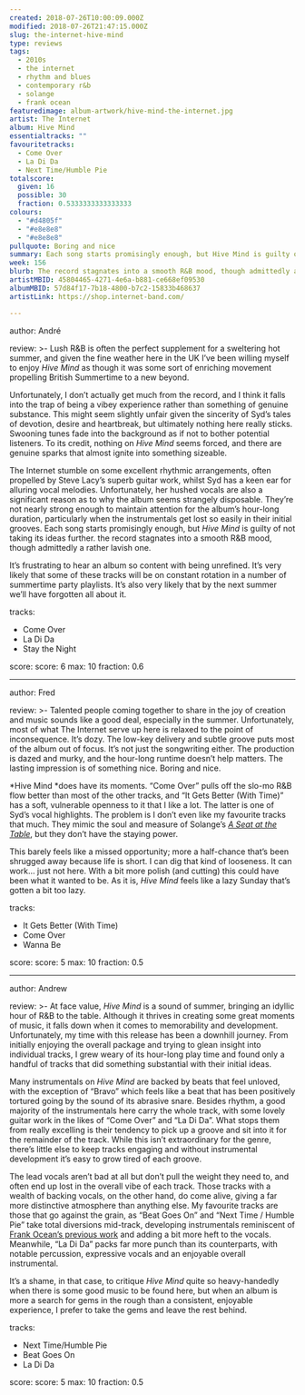 ```yaml
---
created: 2018-07-26T10:00:09.000Z
modified: 2018-07-26T21:47:15.000Z
slug: the-internet-hive-mind
type: reviews
tags:
  - 2010s
  - the internet
  - rhythm and blues
  - contemporary r&b
  - solange
  - frank ocean
featuredimage: album-artwork/hive-mind-the-internet.jpg
artist: The Internet
album: Hive Mind
essentialtracks: ""
favouritetracks:
  - Come Over
  - La Di Da
  - Next Time/Humble Pie
totalscore:
  given: 16
  possible: 30
  fraction: 0.5333333333333333
colours:
  - "#d4805f"
  - "#e8e8e8"
  - "#e8e8e8"
pullquote: Boring and nice
summary: Each song starts promisingly enough, but Hive Mind is guilty of not taking its ideas further. The record stagnates into a smooth R&B mood, though admittedly a rather lavish one.
week: 156
blurb: The record stagnates into a smooth R&B mood, though admittedly a rather lavish one. It’s frustrating to hear an album so content with being unrefined.
artistMBID: 45804465-4271-4e6a-b881-ce668ef09530
albumMBID: 57d84f17-7b18-4800-b7c2-15833b468637
artistLink: https://shop.internet-band.com/

---
```


author: André

review: >-
  Lush R&B is often the perfect supplement for a sweltering hot summer, and given the fine weather here in the UK I’ve been willing myself to enjoy *Hive Mind* as though it was some sort of enriching movement propelling British Summertime to a new beyond. 
  
  Unfortunately, I don’t actually get much from the record, and I think it falls into the trap of being a vibey experience rather than something of genuine substance. This might seem slightly unfair given the sincerity of Syd’s tales of devotion, desire and heartbreak, but ultimately nothing here really sticks. Swooning tunes fade into the background as if not to bother potential listeners. To its credit, nothing on *Hive Mind* seems forced, and there are genuine sparks that almost ignite into something sizeable. 
  
  The Internet stumble on some excellent rhythmic arrangements, often propelled by Steve Lacy’s superb guitar work, whilst Syd has a keen ear for alluring vocal melodies. Unfortunately, her hushed vocals are also a significant reason as to why the album seems strangely disposable. They’re not nearly strong enough to maintain attention for the album’s hour-long duration, particularly when the instrumentals get lost so easily in their initial grooves. Each song starts promisingly enough, but *Hive Mind* is guilty of not taking its ideas further. the record stagnates into a smooth R&B mood, though admittedly a rather lavish one. 
  
  It’s frustrating to hear an album so content with being unrefined. It’s very likely that some of these tracks will be on constant rotation in a number of summertime party playlists. It’s also very likely that by the next summer we’ll have forgotten all about it.

tracks:
  - Come Over
  - ­­La Di Da
  - ­­Stay the Night

score:
  score: 6
  max: 10
  fraction: 0.6

---
author: Fred

review: >-
  Talented people coming together to share in the joy of creation and music sounds like a good deal, especially in the summer. Unfortunately, most of what The Internet serve up here is relaxed to the point of inconsequence. It’s dozy. The low-key delivery and subtle groove puts most of the album out of focus. It’s not just the songwriting either. The production is dazed and murky, and the hour-long runtime doesn’t help matters. The lasting impression is of something nice. Boring and nice.

  *Hive Mind *does have its moments. “Come Over” pulls off the slo-mo R&B flow better than most of the other tracks, and “It Gets Better (With Time)” has a soft, vulnerable openness to it that I like a lot. The latter is one of Syd’s vocal highlights. The problem is I don’t even like my favourite tracks that much. They mimic the soul and measure of Solange’s [*A Seat at the Table*](/reviews/solange-a-seat-at-the-table/), but they don’t have the staying power.

  This barely feels like a missed opportunity; more a half-chance that’s been shrugged away because life is short. I can dig that kind of looseness. It can work… just not here. With a bit more polish (and cutting) this could have been what it wanted to be. As it is, *Hive Mind* feels like a lazy Sunday that’s gotten a bit too lazy.

tracks:
  - It Gets Better (With Time)
  - ­­Come Over
  - ­­Wanna Be

score:
  score: 5
  max: 10
  fraction: 0.5

---
author: Andrew

review: >-
  At face value, *Hive Mind* is a sound of summer, bringing an idyllic hour of R&B to the table. Although it thrives in creating some great moments of music, it falls down when it comes to memorability and development. Unfortunately, my time with this release has been a downhill journey. From initially enjoying the overall package and trying to glean insight into individual tracks, I grew weary of its hour-long play time and found only a handful of tracks that did something substantial with their initial ideas. 
  
  Many instrumentals on *Hive Mind* are backed by beats that feel unloved, with the exception of “Bravo” which feels like a beat that has been positively tortured going by the sound of its abrasive snare. Besides rhythm, a good majority of the instrumentals here carry the whole track, with some lovely guitar work in the likes of “Come Over” and “La Di Da”. What stops them from really excelling is their tendency to pick up a groove and sit into it for the remainder of the track. While this isn’t extraordinary for the genre, there’s little else to keep tracks engaging and without instrumental development it’s easy to grow tired of each groove.

  The lead vocals aren’t bad at all but don’t pull the weight they need to, and often end up lost in the overall vibe of each track. Those tracks with a wealth of backing vocals, on the other hand, do come alive, giving a far more distinctive atmosphere than anything else. My favourite tracks are those that go against the grain, as “Beat Goes On” and “Next Time / Humble Pie” take total diversions mid-track, developing instrumentals reminiscent of [Frank Ocean’s previous work](/reviews/frank-ocean-channel-orange/) and adding a bit more heft to the vocals. Meanwhile, “La Di Da” packs far more punch than its counterparts, with notable percussion, expressive vocals and an enjoyable overall instrumental. 
  
  It’s a shame, in that case, to critique *Hive Mind* quite so heavy-handedly when there is some good music to be found here, but when an album is more a search for gems in the rough than a consistent, enjoyable experience, I prefer to take the gems and leave the rest behind.

tracks:
  - Next Time/Humble Pie
  - ­­Beat Goes On
  - ­­La Di Da
  
score:
  score: 5
  max: 10
  fraction: 0.5

